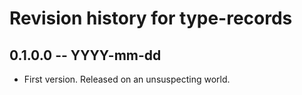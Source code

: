 # Revision history for type-records

## 0.1.0.0 -- YYYY-mm-dd

* First version. Released on an unsuspecting world.
